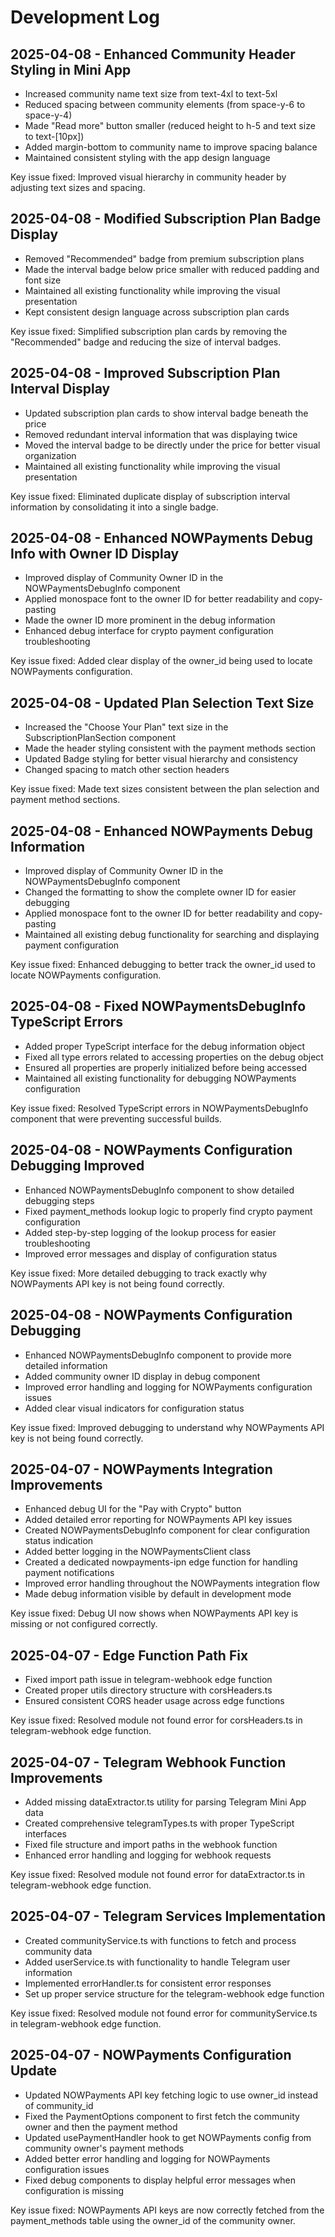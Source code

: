 



# Development Log

## 2025-04-08 - Enhanced Community Header Styling in Mini App

- Increased community name text size from text-4xl to text-5xl
- Reduced spacing between community elements (from space-y-6 to space-y-4)
- Made "Read more" button smaller (reduced height to h-5 and text size to text-[10px])
- Added margin-bottom to community name to improve spacing balance
- Maintained consistent styling with the app design language

Key issue fixed: Improved visual hierarchy in community header by adjusting text sizes and spacing.

## 2025-04-08 - Modified Subscription Plan Badge Display

- Removed "Recommended" badge from premium subscription plans
- Made the interval badge below price smaller with reduced padding and font size
- Maintained all existing functionality while improving the visual presentation
- Kept consistent design language across subscription plan cards

Key issue fixed: Simplified subscription plan cards by removing the "Recommended" badge and reducing the size of interval badges.

## 2025-04-08 - Improved Subscription Plan Interval Display

- Updated subscription plan cards to show interval badge beneath the price
- Removed redundant interval information that was displaying twice
- Moved the interval badge to be directly under the price for better visual organization
- Maintained all existing functionality while improving the visual presentation

Key issue fixed: Eliminated duplicate display of subscription interval information by consolidating it into a single badge.

## 2025-04-08 - Enhanced NOWPayments Debug Info with Owner ID Display

- Improved display of Community Owner ID in the NOWPaymentsDebugInfo component
- Applied monospace font to the owner ID for better readability and copy-pasting
- Made the owner ID more prominent in the debug information
- Enhanced debug interface for crypto payment configuration troubleshooting

Key issue fixed: Added clear display of the owner_id being used to locate NOWPayments configuration.

## 2025-04-08 - Updated Plan Selection Text Size

- Increased the "Choose Your Plan" text size in the SubscriptionPlanSection component
- Made the header styling consistent with the payment methods section
- Updated Badge styling for better visual hierarchy and consistency
- Changed spacing to match other section headers

Key issue fixed: Made text sizes consistent between the plan selection and payment method sections.

## 2025-04-08 - Enhanced NOWPayments Debug Information

- Improved display of Community Owner ID in the NOWPaymentsDebugInfo component
- Changed the formatting to show the complete owner ID for easier debugging
- Applied monospace font to the owner ID for better readability and copy-pasting
- Maintained all existing debug functionality for searching and displaying payment configuration

Key issue fixed: Enhanced debugging to better track the owner_id used to locate NOWPayments configuration.

## 2025-04-08 - Fixed NOWPaymentsDebugInfo TypeScript Errors

- Added proper TypeScript interface for the debug information object
- Fixed all type errors related to accessing properties on the debug object
- Ensured all properties are properly initialized before being accessed
- Maintained all existing functionality for debugging NOWPayments configuration

Key issue fixed: Resolved TypeScript errors in NOWPaymentsDebugInfo component that were preventing successful builds.

## 2025-04-08 - NOWPayments Configuration Debugging Improved

- Enhanced NOWPaymentsDebugInfo component to show detailed debugging steps
- Fixed payment_methods lookup logic to properly find crypto payment configuration
- Added step-by-step logging of the lookup process for easier troubleshooting
- Improved error messages and display of configuration status

Key issue fixed: More detailed debugging to track exactly why NOWPayments API key is not being found correctly.

## 2025-04-08 - NOWPayments Configuration Debugging

- Enhanced NOWPaymentsDebugInfo component to provide more detailed information
- Added community owner ID display in debug component
- Improved error handling and logging for NOWPayments configuration issues
- Added clear visual indicators for configuration status

Key issue fixed: Improved debugging to understand why NOWPayments API key is not being found correctly.

## 2025-04-07 - NOWPayments Integration Improvements

- Enhanced debug UI for the "Pay with Crypto" button
- Added detailed error reporting for NOWPayments API key issues
- Created NOWPaymentsDebugInfo component for clear configuration status indication
- Added better logging in the NOWPaymentsClient class
- Created a dedicated nowpayments-ipn edge function for handling payment notifications
- Improved error handling throughout the NOWPayments integration flow
- Made debug information visible by default in development mode

Key issue fixed: Debug UI now shows when NOWPayments API key is missing or not configured correctly.

## 2025-04-07 - Edge Function Path Fix

- Fixed import path issue in telegram-webhook edge function
- Created proper utils directory structure with corsHeaders.ts
- Ensured consistent CORS header usage across edge functions

Key issue fixed: Resolved module not found error for corsHeaders.ts in telegram-webhook edge function.

## 2025-04-07 - Telegram Webhook Function Improvements

- Added missing dataExtractor.ts utility for parsing Telegram Mini App data
- Created comprehensive telegramTypes.ts with proper TypeScript interfaces
- Fixed file structure and import paths in the webhook function
- Enhanced error handling and logging for webhook requests

Key issue fixed: Resolved module not found error for dataExtractor.ts in telegram-webhook edge function.

## 2025-04-07 - Telegram Services Implementation

- Created communityService.ts with functions to fetch and process community data
- Added userService.ts with functionality to handle Telegram user information
- Implemented errorHandler.ts for consistent error responses
- Set up proper service structure for the telegram-webhook edge function

Key issue fixed: Resolved module not found error for communityService.ts in telegram-webhook edge function.

## 2025-04-07 - NOWPayments Configuration Update

- Updated NOWPayments API key fetching logic to use owner_id instead of community_id
- Fixed the PaymentOptions component to first fetch the community owner and then the payment method
- Updated usePaymentHandler hook to get NOWPayments config from community owner's payment methods
- Added better error handling and logging for NOWPayments configuration issues
- Fixed debug components to display helpful error messages when configuration is missing

Key issue fixed: NOWPayments API keys are now correctly fetched from the payment_methods table using the owner_id of the community owner.




